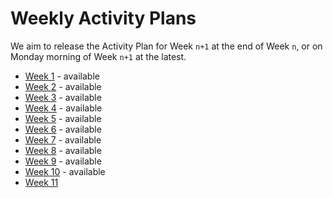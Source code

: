 # Weekly Activity Plans

We aim to release the Activity Plan for Week `n+1` at the end of Week `n`, or on Monday morning of Week `n+1` at the latest.

 * [Week 1](activity-plan-week01.md) - available
 * [Week 2](activity-plan-week02.md) - available
 * [Week 3](activity-plan-week03.md) - available
 * [Week 4](activity-plan-week04.md) - available
 * [Week 5](activity-plan-week05.md) - available
 * [Week 6](activity-plan-week06.md) - available
 * [Week 7](activity-plan-week07.md) - available
 * [Week 8](activity-plan-week08.md) - available
 * [Week 9](activity-plan-week09.md) - available
 * [Week 10](activity-plan-week10.md) - available
 * [Week 11](activity-plan-week11.md)

